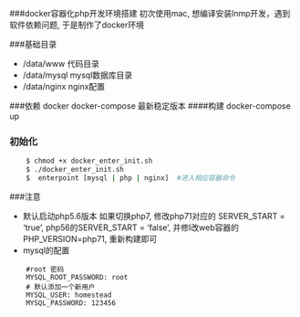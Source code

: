 ###docker容器化php开发环境搭建
初次使用mac,  想编译安装lnmp开发，遇到软件依赖问题, 于是制作了docker环境

###基础目录
- /data/www    代码目录
- /data/mysql   mysql数据库目录
- /data/nginx   nginx配置

###依赖
docker  docker-compose 最新稳定版本
####构建
docker-compose up
### 初始化
```bash
    $ chmod +x docker_enter_init.sh
    $ ./docker_enter_init.sh
    $  enterpoint [mysql | php | nginx]  #进入相应容器命令
```

###注意
- 默认启动php5.6版本
  如果切换php7, 修改php71对应的 SERVER_START = ‘true’,  php56的SERVER_START = ‘false’,   并修I改web容器的PHP_VERSION=php71, 重新构建即可
- mysql的配置
```
    #root 密码
    MYSQL_ROOT_PASSWORD: root
    # 默认添加一个新用户
    MYSQL_USER: homestead
    MYSQL_PASSWORD: 123456
```
